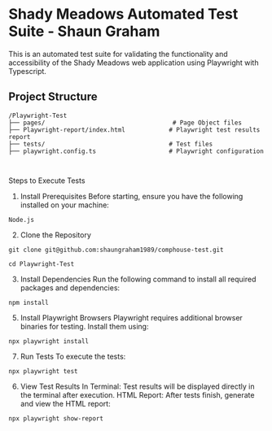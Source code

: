 # Shady Meadows Automated Test Suite - Shaun Graham

This is an automated test suite for validating the functionality and accessibility of the Shady Meadows web application using Playwright with Typescript.

## Project Structure

```plaintext
/Playwright-Test
├── pages/                                   # Page Object files
├── Playwright-report/index.html            # Playwright test results report
├── tests/                                  # Test files
├── playwright.config.ts                    # Playwright configuration



```

Steps to Execute Tests 

1. Install Prerequisites
Before starting, ensure you have the following installed on your machine:
```
Node.js 

```
2. Clone the Repository
```
git clone git@github.com:shaungraham1989/comphouse-test.git

cd Playwright-Test
```

3. Install Dependencies
Run the following command to install all required packages and dependencies:
```
npm install
```


5. Install Playwright Browsers
Playwright requires additional browser binaries for testing. Install them using:
```
npx playwright install
```

7. Run Tests
To execute the tests:
```
npx playwright test

```

6. View Test Results
In Terminal: Test results will be displayed directly in the terminal after execution.
HTML Report:
After tests finish, generate and view the HTML report:
```
npx playwright show-report
```


